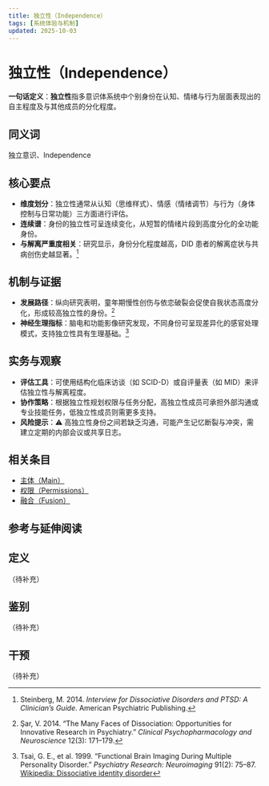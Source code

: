 ```yaml
---
title: 独立性（Independence）
tags: [系统体验与机制]
updated: 2025-10-03
---
```


# 独立性（Independence）

**一句话定义**：**独立性**指多意识体系统中个别身份在认知、情绪与行为层面表现出的自主程度及与其他成员的分化程度。

## 同义词

独立意识、Independence

## 核心要点

- **维度划分**：独立性通常从认知（思维样式）、情感（情绪调节）与行为（身体控制与日常功能）三方面进行评估。
- **连续谱**：身份的独立性可呈连续变化，从短暂的情绪片段到高度分化的全功能身份。
- **与解离严重度相关**：研究显示，身份分化程度越高，DID 患者的解离症状与共病创伤史越显著。[^steinberg2014]

## 机制与证据

- **发展路径**：纵向研究表明，童年期慢性创伤与依恋破裂会促使自我状态高度分化，形成较高独立性的身份。[^sar2014]
- **神经生理指标**：脑电和功能影像研究发现，不同身份可呈现差异化的感官处理模式，支持独立性具有生理基础。[^tsai1999]

## 实务与观察

- **评估工具**：可使用结构化临床访谈（如 SCID-D）或自评量表（如 MID）来评估独立性与解离程度。
- **协作策略**：根据独立性规划权限与任务分配，高独立性成员可承担外部沟通或专业技能任务，低独立性成员则需更多支持。
- **风险提示**：⚠ 高独立性身份之间若缺乏沟通，可能产生记忆断裂与冲突，需建立定期的内部会议或共享日志。

## 相关条目

- [主体（Main）](entries/Main.md)
- [权限（Permissions）](entries/Permissions.md)
- [融合（Fusion）](entries/Fusion.md)

## 参考与延伸阅读

[^steinberg2014]: Steinberg, M. 2014. *Interview for Dissociative Disorders and PTSD: A Clinician’s Guide*. American Psychiatric Publishing.
[^sar2014]: Şar, V. 2014. “The Many Faces of Dissociation: Opportunities for Innovative Research in Psychiatry.” *Clinical Psychopharmacology and Neuroscience* 12(3): 171–179.
[^tsai1999]: Tsai, G. E., et al. 1999. “Functional Brain Imaging During Multiple Personality Disorder.” *Psychiatry Research: Neuroimaging* 91(2): 75–87.
[Wikipedia: Dissociative identity disorder](https://en.wikipedia.org/wiki/Dissociative_identity_disorder)

## 定义

（待补充）

## 鉴别

（待补充）

## 干预

（待补充）
